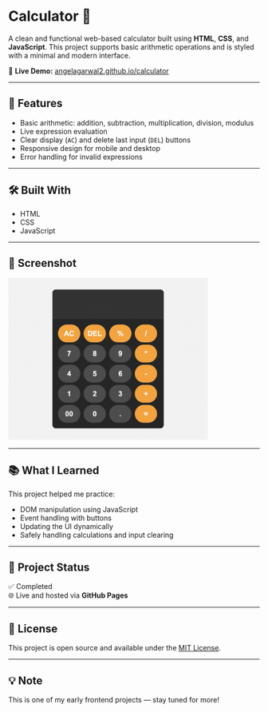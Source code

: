 # Calculator 🧮

A clean and functional web-based calculator built using **HTML**, **CSS**, and **JavaScript**. This project supports basic arithmetic operations and is styled with a minimal and modern interface.

🔗 **Live Demo:** [angelagarwal2.github.io/calculator](https://angelagarwal2.github.io/calculator/)

---

## 🚀 Features

- Basic arithmetic: addition, subtraction, multiplication, division, modulus
- Live expression evaluation
- Clear display (`AC`) and delete last input (`DEL`) buttons
- Responsive design for mobile and desktop
- Error handling for invalid expressions

---

## 🛠 Built With

- HTML
- CSS
- JavaScript

---

## 📸 Screenshot

<img src="calculator.png" alt="Calculator Screenshot" width="400"/>

---

## 📚 What I Learned

This project helped me practice:

- DOM manipulation using JavaScript
- Event handling with buttons
- Updating the UI dynamically
- Safely handling calculations and input clearing

---

## 📁 Project Status

✅ Completed  
🌐 Live and hosted via **GitHub Pages**

---

## 📝 License

This project is open source and available under the [MIT License](LICENSE).

---

## 💡 Note

This is one of my early frontend projects — stay tuned for more!

